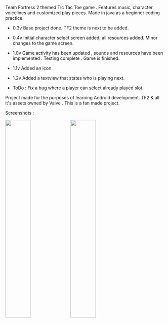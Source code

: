 Team Fortress 2 themed Tic Tac Toe game . Features music, character voicelines and customized play pieces. Made in java as a beginner coding practice.

- 0.3v Base project done. TF2 theme is next to be added.
- 0.4v Initial character select screen added, all resources added. Minor changes to the game screen.
- 1.0v Game activity has been updated , sounds and resources have been implemented . Testing complete . Game is finished.
- 1.1v Added an icon.
- 1.2v Added a textview that states who is playing next.

- ToDo : Fix a bug where a player can select already played slot.

Project made for the purposes of learning Android development.
TF2 & all it's assets owned by Valve . This is a fan made project.

Screenshots :

<img src="https://i.imgur.com/hrKsBsO.jpg" width=40% height=40%>
<img src="https://i.imgur.com/c2BVARj.jpg" width=40% height=40%>
